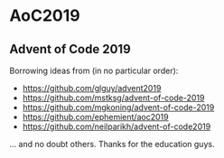 # AoC2019
## Advent of Code 2019

Borrowing ideas from (in no particular order):

* https://github.com/glguy/advent2019
* https://github.com/mstksg/advent-of-code-2019
* https://github.com/mgkoning/advent-of-code-2019
* https://github.com/ephemient/aoc2019
* https://github.com/neilparikh/advent-of-code2019

... and no doubt others.  Thanks for the education guys.
